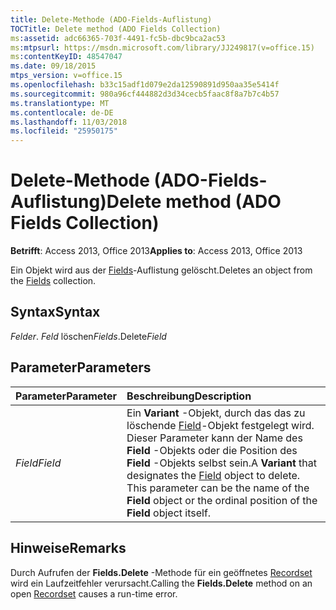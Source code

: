 ```yaml
---
title: Delete-Methode (ADO-Fields-Auflistung)
TOCTitle: Delete method (ADO Fields Collection)
ms:assetid: adc66365-703f-4491-fc5b-dbc9bca2ac53
ms:mtpsurl: https://msdn.microsoft.com/library/JJ249817(v=office.15)
ms:contentKeyID: 48547047
ms.date: 09/18/2015
mtps_version: v=office.15
ms.openlocfilehash: b33c15adf1d079e2da12590891d950aa35e5414f
ms.sourcegitcommit: 980a96cf444882d3d34cecb5faac8f8a7b7c4b57
ms.translationtype: MT
ms.contentlocale: de-DE
ms.lasthandoff: 11/03/2018
ms.locfileid: "25950175"
---
```

# <a name="delete-method-ado-fields-collection"></a><span data-ttu-id="10412-102">Delete-Methode (ADO-Fields-Auflistung)</span><span class="sxs-lookup"><span data-stu-id="10412-102">Delete method (ADO Fields Collection)</span></span>

<span data-ttu-id="10412-103">**Betrifft**: Access 2013, Office 2013</span><span class="sxs-lookup"><span data-stu-id="10412-103">**Applies to**: Access 2013, Office 2013</span></span>


<span data-ttu-id="10412-104">Ein Objekt wird aus der [Fields](fields-collection-ado.md)-Auflistung gelöscht.</span><span class="sxs-lookup"><span data-stu-id="10412-104">Deletes an object from the [Fields](fields-collection-ado.md) collection.</span></span>

## <a name="syntax"></a><span data-ttu-id="10412-105">Syntax</span><span class="sxs-lookup"><span data-stu-id="10412-105">Syntax</span></span>

<span data-ttu-id="10412-106">*Felder*. *Feld* löschen</span><span class="sxs-lookup"><span data-stu-id="10412-106">*Fields*.Delete*Field*</span></span>

## <a name="parameters"></a><span data-ttu-id="10412-107">Parameter</span><span class="sxs-lookup"><span data-stu-id="10412-107">Parameters</span></span>

|<span data-ttu-id="10412-108">Parameter</span><span class="sxs-lookup"><span data-stu-id="10412-108">Parameter</span></span>|<span data-ttu-id="10412-109">Beschreibung</span><span class="sxs-lookup"><span data-stu-id="10412-109">Description</span></span>|
|:--------|:----------|
|<span data-ttu-id="10412-110">*Field*</span><span class="sxs-lookup"><span data-stu-id="10412-110">*Field*</span></span> |<span data-ttu-id="10412-p101">Ein **Variant** -Objekt, durch das das zu löschende [Field](field-object-ado.md)-Objekt festgelegt wird. Dieser Parameter kann der Name des **Field** -Objekts oder die Position des **Field** -Objekts selbst sein.</span><span class="sxs-lookup"><span data-stu-id="10412-p101">A **Variant** that designates the [Field](field-object-ado.md) object to delete. This parameter can be the name of the **Field** object or the ordinal position of the **Field** object itself.</span></span>|

## <a name="remarks"></a><span data-ttu-id="10412-113">Hinweise</span><span class="sxs-lookup"><span data-stu-id="10412-113">Remarks</span></span>

<span data-ttu-id="10412-114">Durch Aufrufen der **Fields.Delete** -Methode für ein geöffnetes [Recordset](recordset-object-ado.md) wird ein Laufzeitfehler verursacht.</span><span class="sxs-lookup"><span data-stu-id="10412-114">Calling the **Fields.Delete** method on an open [Recordset](recordset-object-ado.md) causes a run-time error.</span></span>

